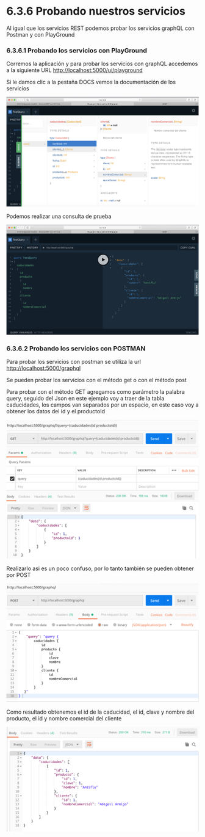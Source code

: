 # 6.3.6 Probando nuestros servicios

Al igual que los servicios REST podemos probar los servicios graphQL con Postman y con PlayGround

### 6.3.6.1 Probando los servicios con PlayGround

Corremos la aplicación y para probar los servicios con graphQL accedemos a la siguiente URL [http://localhost:5000/ui/playground](http://localhost:5000/ui/playground)

Si le damos clic a la pestaña DOCS vemos la documentación de los servicios

![](../../.gitbook/assets/image%20%2856%29.png)

Podemos realizar una consulta de prueba

![](../../.gitbook/assets/image%20%2881%29.png)

### 6.3.6.2 Probando los servicios con POSTMAN

Para probar los servicios con postman se utiliza la url [http://localhost:5000/graphql](http://localhost:5000/graphql)

Se pueden probar los servicios con el método get o con el método post

Para probar con el método GET agregamos como parámetro la palabra query, seguido del Json en este ejemplo voy a traer de la tabla caducidades, los campos van separados por un espacio, en este caso voy a obtener los datos del id y el productoId

![](../../.gitbook/assets/image%20%28114%29.png)

Realizarlo asi es un poco confuso, por lo tanto también se pueden obtener por POST

![](../../.gitbook/assets/image%20%2839%29.png)

Como resultado obtenemos el id de la caducidad, el id, clave y nombre del producto, el id y nombre comercial del cliente

![](../../.gitbook/assets/image%20%28103%29.png)

